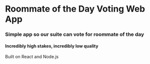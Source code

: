 # Roommate of the Day Voting Web App
### Simple app so our suite can vote for roommate of the day
#### Incredibly high stakes, incredibly low quality
Built on React and Node.js
